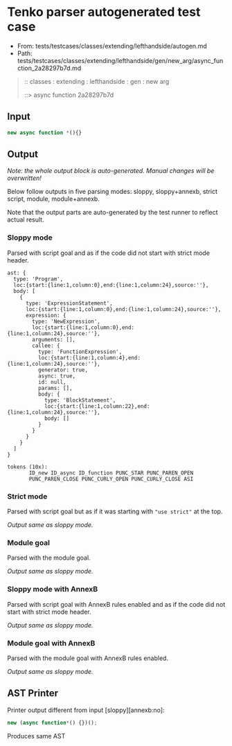 # Tenko parser autogenerated test case

- From: tests/testcases/classes/extending/lefthandside/autogen.md
- Path: tests/testcases/classes/extending/lefthandside/gen/new_arg/async_function_2a28297b7d.md

> :: classes : extending : lefthandside : gen : new arg
>
> ::> async function 2a28297b7d

## Input


`````js
new async function *(){}
`````

## Output

_Note: the whole output block is auto-generated. Manual changes will be overwritten!_

Below follow outputs in five parsing modes: sloppy, sloppy+annexb, strict script, module, module+annexb.

Note that the output parts are auto-generated by the test runner to reflect actual result.

### Sloppy mode

Parsed with script goal and as if the code did not start with strict mode header.

`````
ast: {
  type: 'Program',
  loc:{start:{line:1,column:0},end:{line:1,column:24},source:''},
  body: [
    {
      type: 'ExpressionStatement',
      loc:{start:{line:1,column:0},end:{line:1,column:24},source:''},
      expression: {
        type: 'NewExpression',
        loc:{start:{line:1,column:0},end:{line:1,column:24},source:''},
        arguments: [],
        callee: {
          type: 'FunctionExpression',
          loc:{start:{line:1,column:4},end:{line:1,column:24},source:''},
          generator: true,
          async: true,
          id: null,
          params: [],
          body: {
            type: 'BlockStatement',
            loc:{start:{line:1,column:22},end:{line:1,column:24},source:''},
            body: []
          }
        }
      }
    }
  ]
}

tokens (10x):
       ID_new ID_async ID_function PUNC_STAR PUNC_PAREN_OPEN
       PUNC_PAREN_CLOSE PUNC_CURLY_OPEN PUNC_CURLY_CLOSE ASI
`````

### Strict mode

Parsed with script goal but as if it was starting with `"use strict"` at the top.

_Output same as sloppy mode._

### Module goal

Parsed with the module goal.

_Output same as sloppy mode._

### Sloppy mode with AnnexB

Parsed with script goal with AnnexB rules enabled and as if the code did not start with strict mode header.

_Output same as sloppy mode._

### Module goal with AnnexB

Parsed with the module goal with AnnexB rules enabled.

_Output same as sloppy mode._

## AST Printer

Printer output different from input [sloppy][annexb:no]:

````js
new (async function*() {})();
````

Produces same AST
